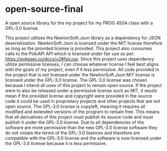 # open-source-final
A open source library for the my project for my PROG 450A class with a GPL-3.0 license.

This project utilizes the NewtonSoft.Json library as a dependency for JSON deserialization. NewtonSoft.Json is licensed under the MIT license therefore as long as the provided license is provided. This project also consumes calls to the PokiAPI API which is licensed under fair use as per: https://pokeapi.co/docs/v2#fairuse. Since this project uses dependency utilize permissive licenses, I can choose whatever license I feel best aligns with the goals of my project, even if it less permissive. All code provided in the project that is not licensed under the NewtonSoft.Json MIT license is licensed under the GPL-3.0 license. The GPL-3.0 license was chosen because I intend all uses of this project to remain open source. If the project were to also be released under a permissive license such as MIT, it would mean if the provided license and copyright were provided in the source code it could be used in proprietary projects and other projects that are not open source. The GPL-3.0 license is copyleft, meaning it requires all modified and extended versions of the program to remain free. This means that all derivatives of this project must publish its source code and must publish it under the GPL-3.0 license. Due to all dependencies of the software are more permissive than the new GPL-3.0 license software they do not violate the terms of the GPL-3.0 lisences and therefore are compatible with the GPL-3.0 license and the software is now licensed under the GPL-3.0 license because it is less permissive. 
